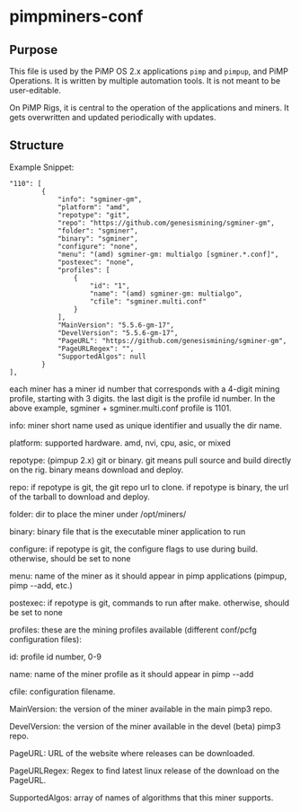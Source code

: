 # pimpminers-conf

## Purpose

This file is used by the PiMP OS 2.x applications `pimp` and `pimpup`, and PiMP Operations.
It is written by multiple automation tools. It is not meant to be user-editable.

On PiMP Rigs, it is central to the operation of the applications and miners. It gets overwritten and updated periodically with updates.

## Structure

Example Snippet:

```
"110": [
		{
			"info": "sgminer-gm",
			"platform": "amd",
			"repotype": "git",
			"repo": "https://github.com/genesismining/sgminer-gm",
			"folder": "sgminer",
			"binary": "sgminer",
			"configure": "none",
			"menu": "(amd) sgminer-gm: multialgo [sgminer.*.conf]",
			"postexec": "none",
			"profiles": [
				{
					"id": "1",
					"name": "(amd) sgminer-gm: multialgo",
					"cfile": "sgminer.multi.conf"
				}
			],
			"MainVersion": "5.5.6-gm-17",
			"DevelVersion": "5.5.6-gm-17",
			"PageURL": "https://github.com/genesismining/sgminer-gm",
			"PageURLRegex": "",
			"SupportedAlgos": null
		}
],
```


each miner has a miner id number that corresponds with a 4-digit mining profile, starting with 3 digits. the last digit is the profile id number. In the above example, sgminer + sgminer.multi.conf profile is 1101. 


info: miner short name used as unique identifier and usually the dir name.

platform: supported hardware.  amd, nvi, cpu, asic, or mixed

repotype: (pimpup 2.x) git or binary. git means pull source and build directly on the rig. binary means download and deploy.

repo: if repotype is git, the git repo url to clone. if repotype is binary, the url of the tarball to download and deploy.

folder: dir to place the miner under /opt/miners/

binary: binary file that is the executable miner application to run

configure: if repotype is git, the configure flags to use during build. otherwise, should be set to none

menu: name of the miner as it should appear in pimp applications (pimpup, pimp --add, etc.)

postexec: if repotype is git, commands to run after make. otherwise, should be set to none

profiles: these are the mining profiles available (different conf/pcfg configuration files):

id: profile id number, 0-9

name: name of the miner profile as it should appear in pimp --add

cfile: configuration filename.

MainVersion: the version of the miner available in the main pimp3 repo.

DevelVersion: the version of the miner available in the devel (beta) pimp3 repo.

PageURL: URL of the website where releases can be downloaded.

PageURLRegex: Regex to find latest linux release of the download on the PageURL.

SupportedAlgos: array of names of algorithms that this miner supports.

